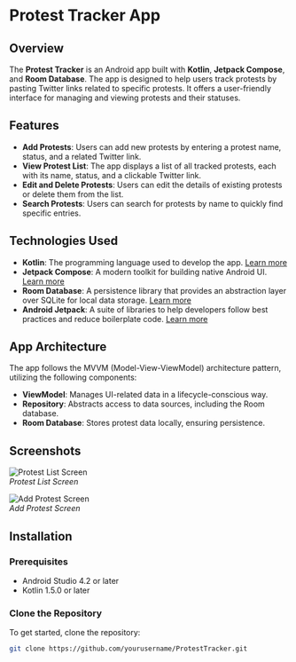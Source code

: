 # Protest Tracker App

## Overview
The **Protest Tracker** is an Android app built with **Kotlin**, **Jetpack Compose**, and **Room Database**. The app is designed to help users track protests by pasting Twitter links related to specific protests. It offers a user-friendly interface for managing and viewing protests and their statuses.

## Features
- **Add Protests**: Users can add new protests by entering a protest name, status, and a related Twitter link.
- **View Protest List**: The app displays a list of all tracked protests, each with its name, status, and a clickable Twitter link.
- **Edit and Delete Protests**: Users can edit the details of existing protests or delete them from the list.
- **Search Protests**: Users can search for protests by name to quickly find specific entries.

## Technologies Used
- **Kotlin**: The programming language used to develop the app. [Learn more](https://kotlinlang.org/docs/home.html)
- **Jetpack Compose**: A modern toolkit for building native Android UI. [Learn more](https://developer.android.com/jetpack/compose)
- **Room Database**: A persistence library that provides an abstraction layer over SQLite for local data storage. [Learn more](https://developer.android.com/training/data-storage/room)
- **Android Jetpack**: A suite of libraries to help developers follow best practices and reduce boilerplate code. [Learn more](https://developer.android.com/jetpack)

## App Architecture
The app follows the MVVM (Model-View-ViewModel) architecture pattern, utilizing the following components:
- **ViewModel**: Manages UI-related data in a lifecycle-conscious way.
- **Repository**: Abstracts access to data sources, including the Room database.
- **Room Database**: Stores protest data locally, ensuring persistence.

## Screenshots
![Protest List Screen](https://via.placeholder.com/150)  
*Protest List Screen*

![Add Protest Screen](https://via.placeholder.com/150)  
*Add Protest Screen*

## Installation

### Prerequisites
- Android Studio 4.2 or later
- Kotlin 1.5.0 or later

### Clone the Repository
To get started, clone the repository:

```bash
git clone https://github.com/yourusername/ProtestTracker.git
